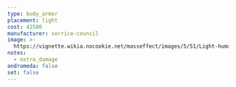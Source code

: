 ```yaml
---
type: body_armor
placement: light
cost: 42500
manufacturer: serrice-council
image: >-
  https://vignette.wikia.nocookie.net/masseffect/images/5/51/Light-human-Phoenix.png/revision/latest/scale-to-width-down/160?cb=20100209134257
notes:
  - extra_damage
andromeda: false
set: false
---
```

